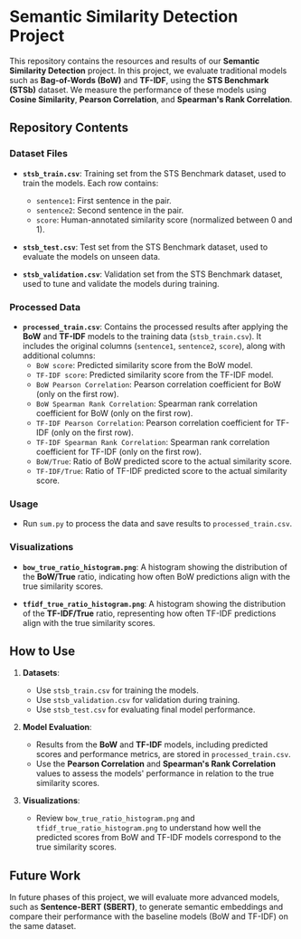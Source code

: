 # Semantic Similarity Detection Project

This repository contains the resources and results of our **Semantic Similarity Detection** project. In this project, we evaluate traditional models such as **Bag-of-Words (BoW)** and **TF-IDF**, using the **STS Benchmark (STSb)** dataset. We measure the performance of these models using **Cosine Similarity**, **Pearson Correlation**, and **Spearman's Rank Correlation**.

## Repository Contents

### Dataset Files

- **`stsb_train.csv`**: Training set from the STS Benchmark dataset, used to train the models. Each row contains:
  - `sentence1`: First sentence in the pair.
  - `sentence2`: Second sentence in the pair.
  - `score`: Human-annotated similarity score (normalized between 0 and 1).

- **`stsb_test.csv`**: Test set from the STS Benchmark dataset, used to evaluate the models on unseen data.

- **`stsb_validation.csv`**: Validation set from the STS Benchmark dataset, used to tune and validate the models during training.

### Processed Data

- **`processed_train.csv`**: Contains the processed results after applying the **BoW** and **TF-IDF** models to the training data (`stsb_train.csv`). It includes the original columns (`sentence1`, `sentence2`, `score`), along with additional columns:
  - `BoW score`: Predicted similarity score from the BoW model.
  - `TF-IDF score`: Predicted similarity score from the TF-IDF model.
  - `BoW Pearson Correlation`: Pearson correlation coefficient for BoW (only on the first row).
  - `BoW Spearman Rank Correlation`: Spearman rank correlation coefficient for BoW (only on the first row).
  - `TF-IDF Pearson Correlation`: Pearson correlation coefficient for TF-IDF (only on the first row).
  - `TF-IDF Spearman Rank Correlation`: Spearman rank correlation coefficient for TF-IDF (only on the first row).
  - `BoW/True`: Ratio of BoW predicted score to the actual similarity score.
  - `TF-IDF/True`: Ratio of TF-IDF predicted score to the actual similarity score.
    
### Usage

- Run `sum.py` to process the data and save results to `processed_train.csv`.


### Visualizations

- **`bow_true_ratio_histogram.png`**: A histogram showing the distribution of the **BoW/True** ratio, indicating how often BoW predictions align with the true similarity scores.

- **`tfidf_true_ratio_histogram.png`**: A histogram showing the distribution of the **TF-IDF/True** ratio, representing how often TF-IDF predictions align with the true similarity scores.

## How to Use

1. **Datasets**:
   - Use `stsb_train.csv` for training the models.
   - Use `stsb_validation.csv` for validation during training.
   - Use `stsb_test.csv` for evaluating final model performance.

2. **Model Evaluation**:
   - Results from the **BoW** and **TF-IDF** models, including predicted scores and performance metrics, are stored in `processed_train.csv`.
   - Use the **Pearson Correlation** and **Spearman's Rank Correlation** values to assess the models' performance in relation to the true similarity scores.

3. **Visualizations**:
   - Review `bow_true_ratio_histogram.png` and `tfidf_true_ratio_histogram.png` to understand how well the predicted scores from BoW and TF-IDF models correspond to the true similarity scores.

## Future Work

In future phases of this project, we will evaluate more advanced models, such as **Sentence-BERT (SBERT)**, to generate semantic embeddings and compare their performance with the baseline models (BoW and TF-IDF) on the same dataset.
